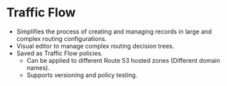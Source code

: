# Traffic Flow

- Simplifies the process of creating and managing records in large and complex routing configurations.
- Visual editor to manage complex routing decision trees.
- Saved as Traffic Flow policies.
  - Can be applied to different Route 53 hosted zones (Different domain names).
  - Supports versioning and policy testing.
